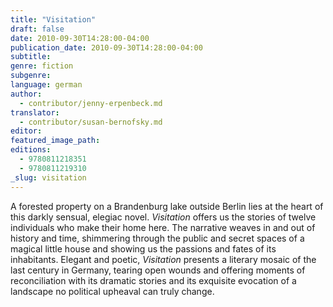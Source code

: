 ```yaml
---
title: "Visitation"
draft: false
date: 2010-09-30T14:28:00-04:00
publication_date: 2010-09-30T14:28:00-04:00
subtitle:
genre: fiction
subgenre:
language: german
author:
  - contributor/jenny-erpenbeck.md
translator:
  - contributor/susan-bernofsky.md
editor:
featured_image_path:
editions:
  - 9780811218351
  - 9780811219310
_slug: visitation
---
```


A forested property on a Brandenburg lake outside Berlin lies at the heart of this darkly sensual, elegiac novel. _Visitation_ offers us the stories of twelve individuals who make their home here. The narrative weaves in and out of history and time, shimmering through the public and secret spaces of a magical little house and showing us the passions and fates of its inhabitants. Elegant and poetic, _Visitation_ presents a literary mosaic of the last century in Germany, tearing open wounds and offering moments of reconciliation with its dramatic stories and its exquisite evocation of a landscape no political upheaval can truly change.

